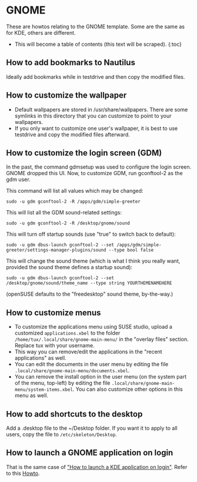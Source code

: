 # GNOME

These are howtos relating to the GNOME template. Some are the
same as for KDE, others are different.

* This will become a table of contents (this text will be scraped).
{:toc}


## How to add bookmarks to Nautilus

Ideally add bookmarks while in testdrive and then copy the
modified files.


## How to customize the wallpaper

* Default wallpapers are stored in /usr/share/wallpapers. There
  are some symlinks in this directory that you can customize to point to your wallpapers.
* If you only want to customize one user's wallpaper, it is best to use testdrive
  and copy the modified files afterward.


## How to customize the login screen (GDM)

In the past, the command gdmsetup was used to configure
the login screen. GNOME dropped this UI. Now, to customize GDM,
run gconftool-2 as the gdm user.


This command will list all values which may be changed:

    sudo -u gdm gconftool-2 -R /apps/gdm/simple-greeter

This will list all the GDM sound-related settings:

    sudo -u gdm gconftool-2 -R /desktop/gnome/sound

This will turn off startup sounds (use "true" to switch back
to default):

    sudo -u gdm dbus-launch gconftool-2 --set /apps/gdm/simple-greeter/settings-manager-plugins/sound --type bool false

This will change the sound theme (which is what I think you really want,
provided the sound theme defines a startup sound):

    sudo -u gdm dbus-launch gconftool-2 --set /desktop/gnome/sound/theme_name --type string YOURTHEMENAMEHERE

(openSUSE defaults to the "freedesktop" sound theme, by-the-way.)


## How to customize menus

* To customize the applications menu using SUSE studio,
  upload a customized `applications.xbel` to the folder
  `/home/tux/.local/share/gnome-main-menu/` in the "overlay files"
  section. Replace tux with your username.
* This way you can remove/edit the applications in the "recent
  applications" as well.
* You can edit the documents in the user menu by editing the file
  `.local/share/gnome-main-menu/documents.xbel`.
* You can remove the install option in the user menu (on the system part
  of the menu, top-left) by editing the file
  `.local/share/gnome-main-menu/system-items.xbel`. You can also
  customize other options in this menu as well.


## How to add shortcuts to the desktop

Add a .desktop file to the ~/Desktop folder.
If you want it to apply to all users, copy the file to `/etc/skeleton/Desktop`.


## How to launch a GNOME application on login

That is the same case of ["How to launch a KDE application on
login"][kde-howto]. Refer to this [Howto][kde-howto].


[kde-howto]: kde-howtos.html

